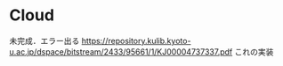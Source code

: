 # Cloud

未完成．エラー出る
https://repository.kulib.kyoto-u.ac.jp/dspace/bitstream/2433/95661/1/KJ00004737337.pdf
これの実装
